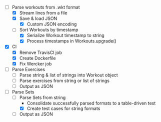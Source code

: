 * [ ] Parse workouts from .wkt format
    * [x] Stream lines from a file
    * [x] Save & load JSON
        * [x] Custom JSON encoding
    * [ ] Sort Workouts by timestamp
        * [x] Serialize Workout timestamp to string
        * [x] Process timestamps in Workouts.upgrade()
* [x] CI
    * [x] Remove TravisCI job
    * [x] Create Dockerfile
    * [x] Fix Wercker job
* [ ] Parse Exercises
    * [ ] Parse string & list of strings into Workout object
    * [ ] Parse exercises from string or list of strings
    * [ ] Output as JSON
* [ ] Parse Sets
    * [ ] Parse Sets from string
        * Consolidate successfully parsed formats to a table-driven test
        * [x] Create test cases for string formats
    * [ ] Output as JSON
